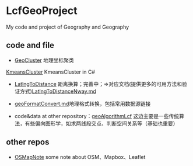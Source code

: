 # LcfGeoProject
My code and project of Geography and Geography

## code and file
- [GeoCluster](./GeoCluster.ipynb) 地理坐标聚类
  
 [KmeansCluster](./KmeansCluster.cs) KmeansCluster in C#

- [LatlngToDistance](./LatlngToDistance.py) 距离换算；完善中；=>对应文档(提供更多的可用方法和验证方式)[LatlngToDistanceNway.md](./LatlngToDistanceNway.md)

- [geoFormatConvert.md](./geoFormatConvert.md)地理格式转换，包括常用数据源链接

- code&data at other repository：[geoAlgorithmLcf](https://github.com/QLWeilcf/geoAlgorithmLcf) 这边主要是一些传统算法，有些偏向图形学，如求两线段交点、判断空间关系等（基础也重要）

## other repos

- [OSMapNote](https://github.com/QLWeilcf/OSMapNote) some note about OSM、Mapbox、Leaflet
